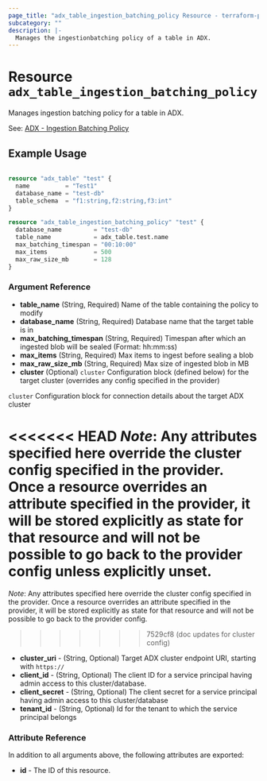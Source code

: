 ```yaml
---
page_title: "adx_table_ingestion_batching_policy Resource - terraform-provider-adx"
subcategory: ""
description: |-
  Manages the ingestionbatching policy of a table in ADX.
---
```


# Resource `adx_table_ingestion_batching_policy`

Manages ingestion batching policy for a table in ADX.

See: [ADX - Ingestion Batching Policy](https://docs.microsoft.com/en-us/azure/data-explorer/kusto/management/batchingpolicy)

## Example Usage

```terraform

resource "adx_table" "test" {
  name          = "Test1"
  database_name = "test-db"
  table_schema  = "f1:string,f2:string,f3:int"
}

resource "adx_table_ingestion_batching_policy" "test" {
  database_name         = "test-db"
  table_name            = adx_table.test.name
  max_batching_timespan = "00:10:00"
  max_items             = 500
  max_raw_size_mb       = 128
}

```

### Argument Reference

- **table_name** (String, Required) Name of the table containing the policy to modify
- **database_name** (String, Required) Database name that the target table is in
- **max_batching_timespan** (String, Required) Timespan after which an ingested blob will be sealed (Format: hh:mm:ss)
- **max_items** (String, Required) Max items to ingest before sealing a blob
- **max_raw_size_mb** (String, Required) Max size of ingested blob in MB
- **cluster** (Optional) `cluster` Configuration block (defined below) for the target cluster (overrides any config specified in the provider)

`cluster` Configuration block for connection details about the target ADX cluster 

<<<<<<< HEAD
*Note*: Any attributes specified here override the cluster config specified in the provider. Once a resource overrides an attribute specified in the provider, it will be stored explicitly as state for that resource and will not be possible to go back to the provider config unless explicitly unset.
=======
*Note*: Any attributes specified here override the cluster config specified in the provider. Once a resource overrides an attribute specified in the provider, it will be stored explicitly as state for that resource and will not be possible to go back to the provider config.
>>>>>>> 7529cf8 (doc updates for cluster config)

- **cluster_uri** - (String, Optional) Target ADX cluster endpoint URI, starting with `https://`
- **client_id** - (String, Optional) The client ID for a service principal having admin access to this cluster/database. 
- **client_secret** - (String, Optional) The client secret for a service principal having admin access to this cluster/database
- **tenant_id** - (String, Optional) Id for the tenant to which the service principal belongs

### Attribute Reference

In addition to all arguments above, the following attributes are exported:

- **id** - The ID of this resource.

